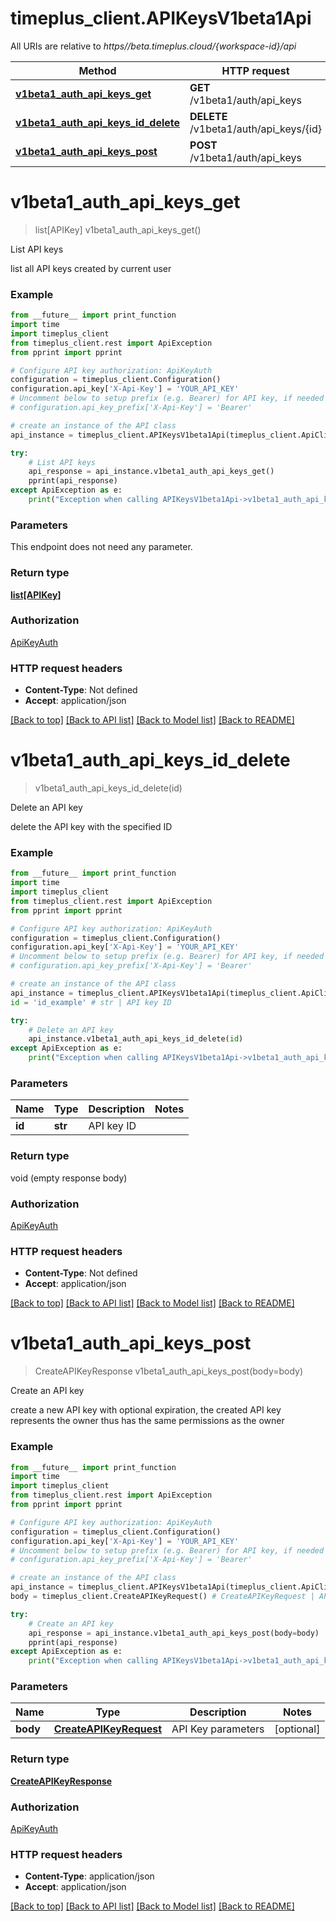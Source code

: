 # timeplus_client.APIKeysV1beta1Api

All URIs are relative to _https//beta.timeplus.cloud/{workspace-id}/api_

| Method                                                                                      | HTTP request                           | Description       |
| ------------------------------------------------------------------------------------------- | -------------------------------------- | ----------------- |
| [**v1beta1_auth_api_keys_get**](APIKeysV1beta1Api.md#v1beta1_auth_api_keys_get)             | **GET** /v1beta1/auth/api_keys         | List API keys     |
| [**v1beta1_auth_api_keys_id_delete**](APIKeysV1beta1Api.md#v1beta1_auth_api_keys_id_delete) | **DELETE** /v1beta1/auth/api_keys/{id} | Delete an API key |
| [**v1beta1_auth_api_keys_post**](APIKeysV1beta1Api.md#v1beta1_auth_api_keys_post)           | **POST** /v1beta1/auth/api_keys        | Create an API key |

# **v1beta1_auth_api_keys_get**

> list[APIKey] v1beta1_auth_api_keys_get()

List API keys

list all API keys created by current user

### Example

```python
from __future__ import print_function
import time
import timeplus_client
from timeplus_client.rest import ApiException
from pprint import pprint

# Configure API key authorization: ApiKeyAuth
configuration = timeplus_client.Configuration()
configuration.api_key['X-Api-Key'] = 'YOUR_API_KEY'
# Uncomment below to setup prefix (e.g. Bearer) for API key, if needed
# configuration.api_key_prefix['X-Api-Key'] = 'Bearer'

# create an instance of the API class
api_instance = timeplus_client.APIKeysV1beta1Api(timeplus_client.ApiClient(configuration))

try:
    # List API keys
    api_response = api_instance.v1beta1_auth_api_keys_get()
    pprint(api_response)
except ApiException as e:
    print("Exception when calling APIKeysV1beta1Api->v1beta1_auth_api_keys_get: %s\n" % e)
```

### Parameters

This endpoint does not need any parameter.

### Return type

[**list[APIKey]**](APIKey.md)

### Authorization

[ApiKeyAuth](../README.md#ApiKeyAuth)

### HTTP request headers

- **Content-Type**: Not defined
- **Accept**: application/json

[[Back to top]](#) [[Back to API list]](../README.md#documentation-for-api-endpoints) [[Back to Model list]](../README.md#documentation-for-models) [[Back to README]](../README.md)

# **v1beta1_auth_api_keys_id_delete**

> v1beta1_auth_api_keys_id_delete(id)

Delete an API key

delete the API key with the specified ID

### Example

```python
from __future__ import print_function
import time
import timeplus_client
from timeplus_client.rest import ApiException
from pprint import pprint

# Configure API key authorization: ApiKeyAuth
configuration = timeplus_client.Configuration()
configuration.api_key['X-Api-Key'] = 'YOUR_API_KEY'
# Uncomment below to setup prefix (e.g. Bearer) for API key, if needed
# configuration.api_key_prefix['X-Api-Key'] = 'Bearer'

# create an instance of the API class
api_instance = timeplus_client.APIKeysV1beta1Api(timeplus_client.ApiClient(configuration))
id = 'id_example' # str | API key ID

try:
    # Delete an API key
    api_instance.v1beta1_auth_api_keys_id_delete(id)
except ApiException as e:
    print("Exception when calling APIKeysV1beta1Api->v1beta1_auth_api_keys_id_delete: %s\n" % e)
```

### Parameters

| Name   | Type    | Description | Notes |
| ------ | ------- | ----------- | ----- |
| **id** | **str** | API key ID  |

### Return type

void (empty response body)

### Authorization

[ApiKeyAuth](../README.md#ApiKeyAuth)

### HTTP request headers

- **Content-Type**: Not defined
- **Accept**: application/json

[[Back to top]](#) [[Back to API list]](../README.md#documentation-for-api-endpoints) [[Back to Model list]](../README.md#documentation-for-models) [[Back to README]](../README.md)

# **v1beta1_auth_api_keys_post**

> CreateAPIKeyResponse v1beta1_auth_api_keys_post(body=body)

Create an API key

create a new API key with optional expiration, the created API key represents the owner thus has the same permissions as the owner

### Example

```python
from __future__ import print_function
import time
import timeplus_client
from timeplus_client.rest import ApiException
from pprint import pprint

# Configure API key authorization: ApiKeyAuth
configuration = timeplus_client.Configuration()
configuration.api_key['X-Api-Key'] = 'YOUR_API_KEY'
# Uncomment below to setup prefix (e.g. Bearer) for API key, if needed
# configuration.api_key_prefix['X-Api-Key'] = 'Bearer'

# create an instance of the API class
api_instance = timeplus_client.APIKeysV1beta1Api(timeplus_client.ApiClient(configuration))
body = timeplus_client.CreateAPIKeyRequest() # CreateAPIKeyRequest | API Key parameters (optional)

try:
    # Create an API key
    api_response = api_instance.v1beta1_auth_api_keys_post(body=body)
    pprint(api_response)
except ApiException as e:
    print("Exception when calling APIKeysV1beta1Api->v1beta1_auth_api_keys_post: %s\n" % e)
```

### Parameters

| Name     | Type                                              | Description        | Notes      |
| -------- | ------------------------------------------------- | ------------------ | ---------- |
| **body** | [**CreateAPIKeyRequest**](CreateAPIKeyRequest.md) | API Key parameters | [optional] |

### Return type

[**CreateAPIKeyResponse**](CreateAPIKeyResponse.md)

### Authorization

[ApiKeyAuth](../README.md#ApiKeyAuth)

### HTTP request headers

- **Content-Type**: application/json
- **Accept**: application/json

[[Back to top]](#) [[Back to API list]](../README.md#documentation-for-api-endpoints) [[Back to Model list]](../README.md#documentation-for-models) [[Back to README]](../README.md)
